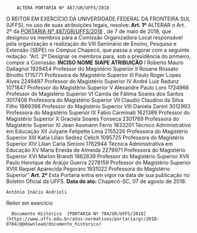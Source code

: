         ALTERA PORTARIA Nº 487/GR/UFFS/2018  

 O REITOR EM EXERCÍCIO DA UNIVERSIDADE FEDERAL DA FRONTEIRA SUL (UFFS), no uso de suas atribuições legais, resolve:   **Art. 1º** ALTERAR o Art. 2º da [PORTARIA Nº 487/GR/UFFS/2018](https://www.uffs.edu.br/atos-normativos/portaria/gr/2018-0487)  , de 7 de maio de 2018, que designou os membros para a Comissão Organizadora Local responsável pela organização e realização do VIII Seminário de Ensino, Pesquisa e Extensão (SEPE) no *Campus* Chapecó, que passa a vigorar com a seguinte redação: “Art. 2º Designar os membros para, sob a presidência do primeiro, compor a Comissão:     **INCISO**    **NOME**    **SIAPE**    **ATRIBUIÇÃO**      I   Roberto Mauro Dallagnol   1929454   Professor do Magistério Superior     II   Rosane Rossato Binotto   1715771   Professora do Magistério Superior     III   Paulo Roger Lopes Alves   2249497   Professor do Magistério Superior     IV   André Luiz Radunz   1071847   Professor do Magistério Superior     V   Alexandre Paulo Loro   1724966   Professor do Magistério Superior     VI   Camila de Fátima Soares dos Santos   3017406   Professora do Magistério Superior     VII   Claudio Claudino da Silva Filho   1869398   Professor do Magistério Superior     VIII   Daniela Zanini   3012993   Professora do Magistério Superior     IX   Fabio Carminati   1621389   Professor do Magistério Superior     X   Graciela Soares Fonseca   2301769   Professora do Magistério Superior     XI   Jean Assmann Ferro   1833201   Técnico Administrativo em Educação     XII   Julyane Felipette Lima   2155226   Professora do Magistério Superior     XIII   Katia Lilian Sedrez Celich   1095725   Professora do Magistério Superior     XIV   Lilian Carla Simioni   1762944   Técnica Administrativa em Educação     XV   Maria Eneida de Almeida   2279971   Professora do Magistério Superior     XVI   Marlon Brandt   1862839   Professor do Magistério Superior     XVII   Paulo Henrique de Araújo Guerra   2278159   Professor do Magistério Superior     XVIII   Raquel Aparecida Pegoraro   1931022   Professora do Magistério Superior”       **Art. 2º** Esta Portaria entra em vigor na data de sua publicação no Boletim Oficial da UFFS.      **Data do ato:** Chapecó-SC, 07 de agosto de 2018.   
 

    Antônio Inácio Andrioli   
 Reitor em exercício 

      Documento Histórico  [PORTARIA Nº 784/GR/UFFS/2018](https://www.uffs.edu.br/atos-normativos/portaria/gr/2018-0784/@@download/documento_historico)     
      